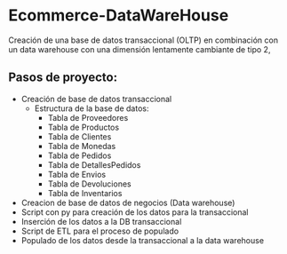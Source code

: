 # Ecommerce-DataWareHouse
Creación de una base de datos transaccional (OLTP) en combinación con un data warehouse con una dimensión lentamente cambiante de tipo 2,
  ## Pasos de proyecto:
- Creación de base de datos transaccional
  + Estructura de la base de datos:
    - Tabla de Proveedores
    - Tabla de Productos
    - Tabla de Clientes
    - Tabla de Monedas
    - Tabla de Pedidos
    - Tabla de DetallesPedidos
    - Tabla de Envios
    - Tabla de Devoluciones
    - Tabla de Inventarios
- Creacion de base de datos de negocios (Data warehouse)
- Script con py para creación de los datos para la transaccional
- Inserción de los datos a la DB transaccional
- Script de ETL para el proceso de populado
- Populado de los datos desde la transaccional a la data warehouse
